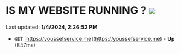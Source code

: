 # IS MY WEBSITE RUNNING ? [![](https://img.shields.io/static/v1?label=Sponsor&message=%E2%9D%A4&logo=GitHub&color=%23fe8e86)](https://github.com/sponsors/<username>)

Last updated: **1/4/2024, 2:26:52 PM**

- `GET` [https://youssefservice.me](https://youssefservice.me) - **Up** (847ms)
